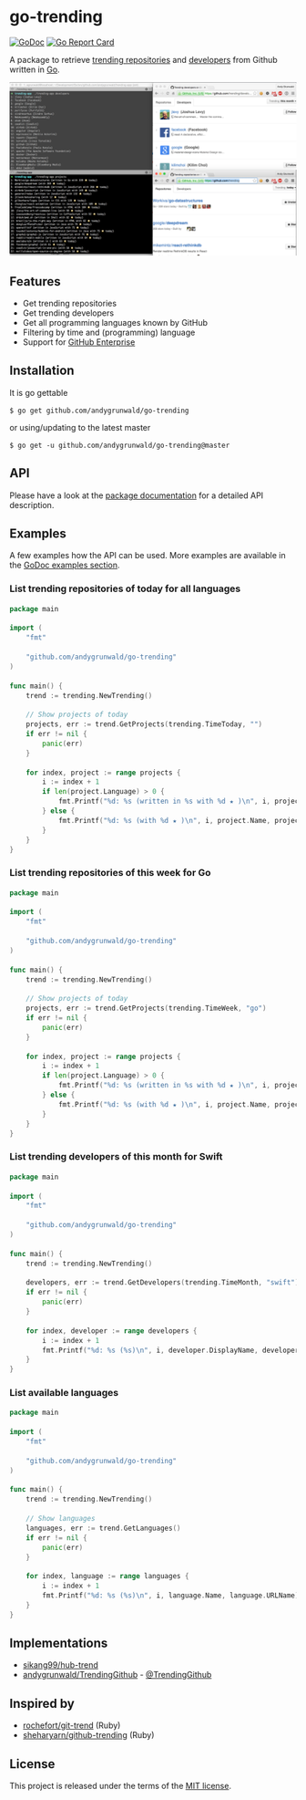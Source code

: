 # go-trending

[![GoDoc](https://godoc.org/github.com/andygrunwald/go-trending?status.svg)](https://godoc.org/github.com/andygrunwald/go-trending)
[![Go Report Card](https://goreportcard.com/badge/github.com/andygrunwald/go-trending)](https://goreportcard.com/report/github.com/andygrunwald/go-trending)

A package to retrieve [trending repositories](https://github.com/trending) and [developers](https://github.com/trending/developers) from Github written in [Go](https://go.dev/).

[![trending package showcase](./img/go-trending-shrinked.png "trending package showcase")](https://raw.githubusercontent.com/andygrunwald/go-trending/master/img/go-trending-shrinked.png)

## Features

* Get trending repositories
* Get trending developers
* Get all programming languages known by GitHub
* Filtering by time and (programming) language
* Support for [GitHub Enterprise](https://enterprise.github.com/)

## Installation

It is go gettable

    $ go get github.com/andygrunwald/go-trending

or using/updating to the latest master

	$ go get -u github.com/andygrunwald/go-trending@master

## API

Please have a look at the [package documentation](https://pkg.go.dev/github.com/andygrunwald/go-trending) for a detailed API description.

## Examples

A few examples how the API can be used.
More examples are available in the [GoDoc examples section](https://pkg.go.dev/github.com/andygrunwald/go-trending#readme-examples).

### List trending repositories of today for all languages

```go
package main

import (
	"fmt"

	"github.com/andygrunwald/go-trending"
)

func main() {
	trend := trending.NewTrending()

	// Show projects of today
	projects, err := trend.GetProjects(trending.TimeToday, "")
	if err != nil {
		panic(err)
	}

	for index, project := range projects {
		i := index + 1
		if len(project.Language) > 0 {
			fmt.Printf("%d: %s (written in %s with %d ★ )\n", i, project.Name, project.Language, project.Stars)
		} else {
			fmt.Printf("%d: %s (with %d ★ )\n", i, project.Name, project.Stars)
		}
	}
}
```

### List trending repositories of this week for Go

```go
package main

import (
	"fmt"

	"github.com/andygrunwald/go-trending"
)

func main() {
	trend := trending.NewTrending()

	// Show projects of today
	projects, err := trend.GetProjects(trending.TimeWeek, "go")
	if err != nil {
		panic(err)
	}

	for index, project := range projects {
		i := index + 1
		if len(project.Language) > 0 {
			fmt.Printf("%d: %s (written in %s with %d ★ )\n", i, project.Name, project.Language, project.Stars)
		} else {
			fmt.Printf("%d: %s (with %d ★ )\n", i, project.Name, project.Stars)
		}
	}
}
```

### List trending developers of this month for Swift

```go
package main

import (
	"fmt"

	"github.com/andygrunwald/go-trending"
)

func main() {
	trend := trending.NewTrending()

	developers, err := trend.GetDevelopers(trending.TimeMonth, "swift")
	if err != nil {
		panic(err)
	}

	for index, developer := range developers {
		i := index + 1
		fmt.Printf("%d: %s (%s)\n", i, developer.DisplayName, developer.FullName)
	}
}
```

### List available languages

```go
package main

import (
	"fmt"

	"github.com/andygrunwald/go-trending"
)

func main() {
	trend := trending.NewTrending()

	// Show languages
	languages, err := trend.GetLanguages()
	if err != nil {
		panic(err)
	}

	for index, language := range languages {
		i := index + 1
		fmt.Printf("%d: %s (%s)\n", i, language.Name, language.URLName)
	}
}
```

## Implementations

* [sikang99/hub-trend](https://github.com/sikang99/hub-trend/)
* [andygrunwald/TrendingGithub](https://github.com/andygrunwald/TrendingGithub) - [@TrendingGithub](https://twitter.com/TrendingGithub)

## Inspired by

* [rochefort/git-trend](https://github.com/rochefort/git-trend) (Ruby)
* [sheharyarn/github-trending](https://github.com/sheharyarn/github-trending) (Ruby)

## License

This project is released under the terms of the [MIT license](http://en.wikipedia.org/wiki/MIT_License).
